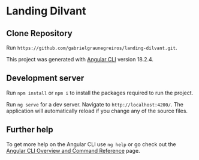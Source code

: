 # Landing Dilvant

## Clone Repository
Run `https://github.com/gabrielgraunegreiros/landing-dilvant.git`.

This project was generated with [Angular CLI](https://github.com/angular/angular-cli) version 18.2.4.

## Development server

Run `npm install` or `npm i` to install the packages required to run the project.

Run `ng serve` for a dev server. Navigate to `http://localhost:4200/`. The application will automatically reload if you change any of the source files.

## Further help

To get more help on the Angular CLI use `ng help` or go check out the [Angular CLI Overview and Command Reference](https://angular.dev/tools/cli) page.
